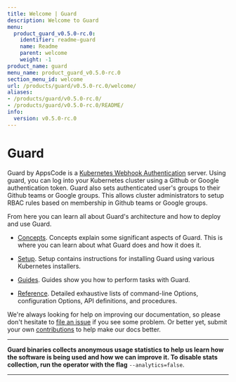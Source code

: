 ```yaml
---
title: Welcome | Guard
description: Welcome to Guard
menu:
  product_guard_v0.5.0-rc.0:
    identifier: readme-guard
    name: Readme
    parent: welcome
    weight: -1
product_name: guard
menu_name: product_guard_v0.5.0-rc.0
section_menu_id: welcome
url: /products/guard/v0.5.0-rc.0/welcome/
aliases:
- /products/guard/v0.5.0-rc.0/
- /products/guard/v0.5.0-rc.0/README/
info:
  version: v0.5.0-rc.0
---
```


# Guard

Guard by AppsCode is a [Kubernetes Webhook Authentication](https://kubernetes.io/docs/admin/authentication/#webhook-token-authentication) server. Using guard, you can log into your Kubernetes cluster using a Github or Google authentication token. Guard also sets authenticated user's groups to their Github teams or Google groups. This allows cluster administrators to setup RBAC rules based on membership in Github teams or Google groups.

From here you can learn all about Guard's architecture and how to deploy and use Guard.

- [Concepts](/products/guard/v0.5.0-rc.0/concepts/). Concepts explain some significant aspects of Guard. This is where you can learn about what Guard does and how it does it.

- [Setup](/products/guard/v0.5.0-rc.0/setup/). Setup contains instructions for installing Guard using various Kubernetes installers.

- [Guides](/products/guard/v0.5.0-rc.0/guides/). Guides show you how to perform tasks with Guard.

- [Reference](/products/guard/v0.5.0-rc.0/reference/). Detailed exhaustive lists of
command-line Options, configuration Options, API definitions, and procedures.

We're always looking for help on improving our documentation, so please don't hesitate to [file an issue](https://github.com/appscode/guard/issues/new) if you see some problem. Or better yet, submit your own [contributions](/products/guard/v0.5.0-rc.0/CONTRIBUTING) to help
make our docs better.

---

**Guard binaries collects anonymous usage statistics to help us learn how the software is being used and how we can improve it. To disable stats collection, run the operator with the flag** `--analytics=false`.

---

